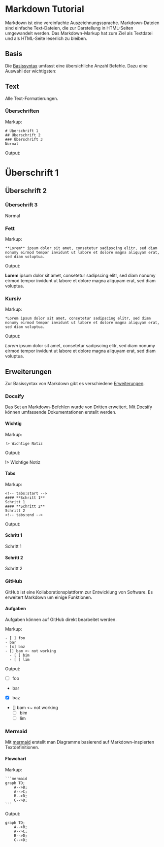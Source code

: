 # Markdown Tutorial

Markdown ist eine vereinfachte Auszeichnungssprache. Markdown-Dateien sind einfache Text-Dateien, die zur Darstellung in HTML-Seiten umgewandelt werden. Das Markdown-Markup hat zum Ziel als Textdatei und als HTML-Seite leserlich zu bleiben.

## Basis

Die [Basissyntax](https://www.markdownguide.org/basic-syntax/) umfasst eine übersichliche Anzahl Befehle. Dazu eine Auswahl der wichtigsten:

## Text

Alle Text-Formatierungen.

### Überschriften

Markup:
```
# Überschrift 1
## Überschrift 2
### Überschrift 3
Normal
```

Output:

# Überschrift 1
## Überschrift 2
### Überschrift 3
Normal

### Fett

Markup:
```
**Lorem** ipsum dolor sit amet, consetetur sadipscing elitr, sed diam nonumy eirmod tempor invidunt ut labore et dolore magna aliquyam erat, sed diam voluptua.
```

Output:

**Lorem** ipsum dolor sit amet, consetetur sadipscing elitr, sed diam nonumy eirmod tempor invidunt ut labore et dolore magna aliquyam erat, sed diam voluptua.

### Kursiv

Markup:
```
*Lorem ipsum dolor sit amet, consetetur sadipscing elitr, sed diam nonumy eirmod tempor invidunt ut labore et dolore magna aliquyam erat, sed diam voluptua.
```

Output:

*Lorem* ipsum dolor sit amet, consetetur sadipscing elitr, sed diam nonumy eirmod tempor invidunt ut labore et dolore magna aliquyam erat, sed diam voluptua.

## Erweiterungen

Zur Basissyntax von Markdown gibt es verschiedene [Erweiterungen](https://www.markdownguide.org/extended-syntax/).

### Docsify

Das Set an Markdown-Befehlen wurde von Dritten erweitert. Mit [Docsify](https://docsify.js.org/) können umfassende Dokumentationen erstellt werden.

#### Wichtig

Markup:
```
!> Wichtige Notiz
```

Output:

!> Wichtige Notiz

#### Tabs

Markup:
```
<!-- tabs:start -->
#### **Schritt 1**
Schritt 1
#### **Schritt 2**
Schritt 2
<!-- tabs:end -->
```

Output:
<!-- tabs:start -->
#### **Schritt 1**
Schritt 1
#### **Schritt 2**
Schritt 2
<!-- tabs:end -->

### GitHub

GitHub ist eine Kollaborationsplattform zur Entwicklung von Software. Es erweitert Markdown um einige Funktionen.

#### Aufgaben

Aufgaben können auf GitHub direkt bearbeitet werden.

Markup:
```
- [ ] foo
- bar
- [x] baz
- [] bam <~ not working
  - [ ] bim
  - [ ] lim
````

Output:
- [ ] foo
- bar
- [x] baz
- [] bam <~ not working
  - [ ] bim
  - [ ] lim

### Mermaid

Mit [mermaid](https://mermaid-js.github.io/mermaid/) erstellt man  Diagramme basierend auf Markdown-inspierten Textdefinitionen.

#### Flowchart

Markup:
~~~
```mermaid
graph TD;
    A-->B;
    A-->C;
    B-->D;
    C-->D;
```
~~~

Output:

```mermaid
graph TD;
    A-->B;
    A-->C;
    B-->D;
    C-->D;
```